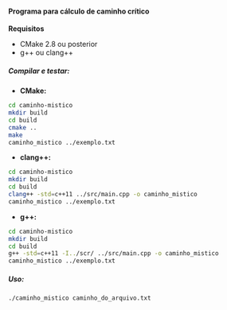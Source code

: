 #### Programa para cálculo de caminho crítico

**Requisitos**
- CMake 2.8 ou posterior
- g\+\+ ou clang\+\+


##### Compilar e testar:
- **CMake:**
```bash
cd caminho-mistico
mkdir build
cd build
cmake ..
make
caminho_mistico ../exemplo.txt
```


- **clang\+\+:**
```bash
cd caminho-mistico
mkdir build
cd build
clang++ -std=c++11 ../src/main.cpp -o caminho_mistico
caminho_mistico ../exemplo.txt
```


- **g\+\+:**
```bash
cd caminho-mistico
mkdir build
cd build
g++ -std=c++11 -I../scr/ ../src/main.cpp -o caminho_mistico
caminho_mistico ../exemplo.txt
```


##### Uso:
```bash
./caminho_mistico caminho_do_arquivo.txt
```
